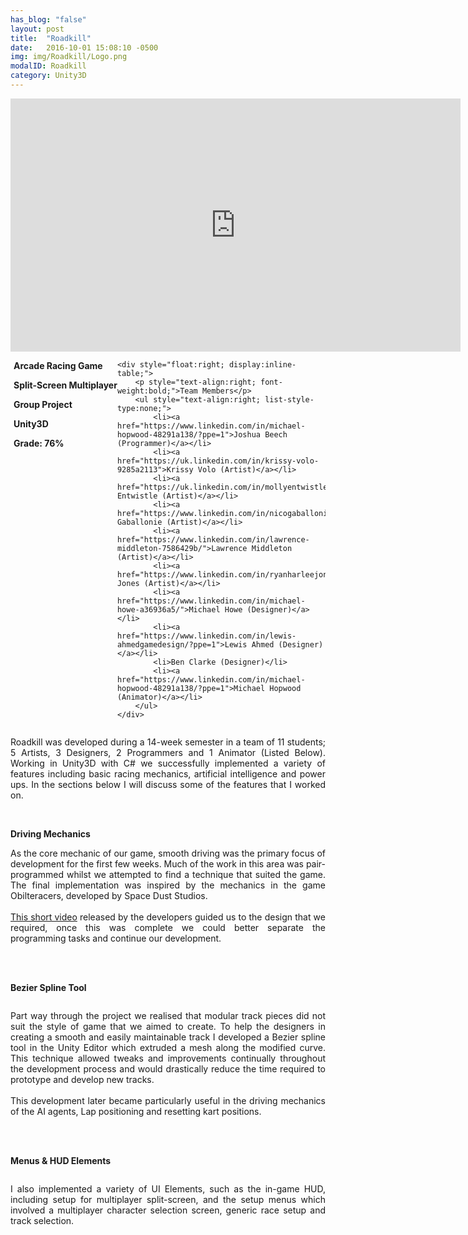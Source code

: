```yaml
---
has_blog: "false"
layout: post
title:  "Roadkill"
date:   2016-10-01 15:08:10 -0500
img: img/Roadkill/Logo.png
modalID: Roadkill
category: Unity3D
---
```


<div>
	<iframe width="720" height="405" src="https://www.youtube.com/embed/pOUubM9BSV8?rel=0" frameborder="0" allowfullscreen></iframe>
</div>
<div style="display:flow-root;">
	<div style="float:left;">
		<p style="margin-left:5px; text-align:Left; font-weight:bold;">Arcade Racing Game</p>
		<p style="margin-left:5px; text-align:Left; font-weight:bold;">Split-Screen Multiplayer</p>
		<p style="margin-left:5px; text-align:Left; font-weight:bold;">Group Project</p>
		<p style="margin-left:5px; text-align:Left; font-weight:bold;">Unity3D</p>
		<p style="margin-left:5px; text-align:Left; font-weight:bold;">Grade: 76%</p>
	</div>

	<div style="float:right; display:inline-table;">
		<p style="text-align:right; font-weight:bold;">Team Members</p>
		<ul style="text-align:right; list-style-type:none;">
			<li><a href="https://www.linkedin.com/in/michael-hopwood-48291a138/?ppe=1">Joshua Beech (Programmer)</a></li>
			<li><a href="https://uk.linkedin.com/in/krissy-volo-9285a2113">Krissy Volo (Artist)</a></li>
			<li><a href="https://uk.linkedin.com/in/mollyentwistle">Molly Entwistle (Artist)</a></li>
			<li><a href="https://www.linkedin.com/in/nicogaballonie/">Nico Gaballonie (Artist)</a></li>
			<li><a href="https://www.linkedin.com/in/lawrence-middleton-7586429b/">Lawrence Middleton (Artist)</a></li>
			<li><a href="https://www.linkedin.com/in/ryanharleejones/">Ryan Jones (Artist)</a></li>
			<li><a href="https://www.linkedin.com/in/michael-howe-a36936a5/">Michael Howe (Designer)</a></li>
			<li><a href="https://www.linkedin.com/in/lewis-ahmedgamedesign/?ppe=1">Lewis Ahmed (Designer)</a></li>
			<li>Ben Clarke (Designer)</li>
			<li><a href="https://www.linkedin.com/in/michael-hopwood-48291a138/?ppe=1">Michael Hopwood (Animator)</a></li>
		</ul>
	</div>
</div>
<p style="text-align:Justify">Roadkill was developed during a 14-week semester in a team of 11 students; 5 Artists, 3 Designers, 2 Programmers and 1 Animator (Listed Below). Working in Unity3D with C# we successfully implemented a variety of features including basic racing mechanics, artificial intelligence and power ups. In the sections below I will discuss some of the features that I worked on.</p>

<br />
<p style="text-align:Left; font-weight:bold;">Driving Mechanics</p>
<p style="text-align:Justify">As the core mechanic of our game, smooth driving was the primary focus of development for the first few weeks. Much of the work in this area was pair-programmed whilst we attempted to find a technique that suited the game. The final implementation was inspired by the mechanics in the game Obilteracers, developed by Space Dust Studios.<br /><br /><a href="https://www.youtube.com/watch?v=LG1CtlFRmpU">This short video</a> released by the developers guided us to the design that we required, once this was complete we could better separate the programming tasks and continue our development.</p>

<br /><br />
<p style="text-align:Left; font-weight:bold;">Bezier Spline Tool</p>
<img src="{{ site.baseurl }}/img/Roadkill/Bezier Spline.png" class="img-responsive img-centered" alt="">
<p style="text-align:Justify">Part way through the project we realised that modular track pieces did not suit the style of game that we aimed to create. To help the designers in creating a smooth and easily maintainable track I developed a Bezier spline tool in the Unity Editor which extruded a mesh along the modified curve. This technique allowed tweaks and improvements continually throughout the development process and would drastically reduce the time required to prototype and develop new tracks.<br /><br />This development later became particularly useful in the driving mechanics of the AI agents, Lap positioning and resetting kart positions.</p>

<br /><br />
<p style="text-align:Left; font-weight:bold;">Menus & HUD Elements</p>
<img src="{{ site.baseurl }}/img/Roadkill/UI Elements.png" class="img-responsive img-centered" alt="">
<p style="text-align:Justify">I also implemented a variety of UI Elements, such as the in-game HUD, including setup for multiplayer split-screen, and the setup menus which involved a multiplayer character selection screen, generic race setup and track selection.</p>


